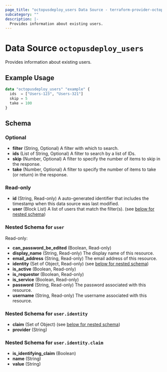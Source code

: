 ```yaml
---
page_title: "octopusdeploy_users Data Source - terraform-provider-octopusdeploy"
subcategory: ""
description: |-
  Provides information about existing users.
---
```


# Data Source `octopusdeploy_users`

Provides information about existing users.

## Example Usage

```terraform
data "octopusdeploy_users" "example" {
  ids  = ["Users-123", "Users-321"]
  skip = 5
  take = 100
}
```

## Schema

### Optional

- **filter** (String, Optional) A filter with which to search.
- **ids** (List of String, Optional) A filter to search by a list of IDs.
- **skip** (Number, Optional) A filter to specify the number of items to skip in the response.
- **take** (Number, Optional) A filter to specify the number of items to take (or return) in the response.

### Read-only

- **id** (String, Read-only) A auto-generated identifier that includes the timestamp when this data source was last modified.
- **user** (Block List) A list of users that match the filter(s). (see [below for nested schema](#nestedblock--user))

<a id="nestedblock--user"></a>
### Nested Schema for `user`

Read-only:

- **can_password_be_edited** (Boolean, Read-only)
- **display_name** (String, Read-only) The display name of this resource.
- **email_address** (String, Read-only) The email address of this resource.
- **identity** (Set of Object, Read-only) (see [below for nested schema](#nestedatt--user--identity))
- **is_active** (Boolean, Read-only)
- **is_requestor** (Boolean, Read-only)
- **is_service** (Boolean, Read-only)
- **password** (String, Read-only) The password associated with this resource.
- **username** (String, Read-only) The username associated with this resource.

<a id="nestedatt--user--identity"></a>
### Nested Schema for `user.identity`

- **claim** (Set of Object) (see [below for nested schema](#nestedobjatt--user--identity--claim))
- **provider** (String)

<a id="nestedobjatt--user--identity--claim"></a>
### Nested Schema for `user.identity.claim`

- **is_identifying_claim** (Boolean)
- **name** (String)
- **value** (String)


